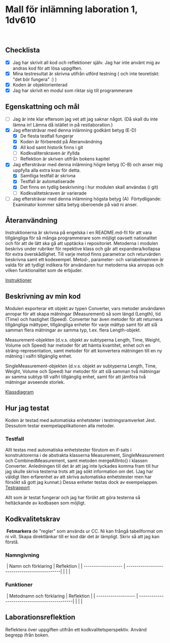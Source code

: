 # Mall för inlämning laboration 1, 1dv610
​
## Checklista
- [x] Jag har skrivit all kod och reflektioner själv. Jag har inte använt mig av andras kod för att lösa uppgiften.
- [x] Mina testresultat är skrivna utifrån utförd testning ( och inte teoretiskt: "det bör fungera" :) )
- [x] Koden är objektorienterad
- [x] Jag har skrivit en modul som riktar sig till programmerare
​
## Egenskattning och mål
- [ ] Jag är inte klar eftersom jag vet att jag saknar något. (Då skall du inte lämna in! Lämna då istället in på restlaboration.)
- [x] Jag eftersträvar med denna inlämning godkänt betyg (E-D)
  - [x] De flesta testfall fungerar
  - [x] Koden är förberedd på Återanvändning
  - [x] All kod samt historik finns i git 
  - [ ] Kodkvaliterskraven är ifyllda
  - [ ] Reflektion är skriven utifrån bokens kapitel 
- [x] Jag eftersträvar med denna inlämning högre betyg (C-B) och anser mig uppfylla alla extra krav för detta. 
  - [x] Samtliga testfall är skrivna
  - [x] Testfall är automatiserade
  - [x] Det finns en tydlig beskrivning i hur modulen skall användas (i git)
  - [ ] Kodkvalitetskraven är varierade 
- [ ] Jag eftersträvar med denna inlämning högsta betyg (A) 
​
Förtydligande: Examinator kommer sätta betyg oberoende på vad ni anser. 
​
## Återanvändning
Instruktionerna är skrivna på engelska i en README.md-fil för att vara tillgängliga för så många programmerare som möjligt oavsett nationalitet och för att de lätt ska gå att upptäcka i repositoriet. Metoderna i modulen beskrivs under rubriker för repektive klass och går att expandera/kollapsa för extra överskådlighet. Till varje metod finns parametrar och returvärden beskrivna samt ett kodexempel. Metod-, parameter- och variabelnamnen är valda för att tydligt indikera för användaren hur metoderna ska anropas och vilken funktionalitet som de erbjuder.

[Instruktioner](./README.md)
​
## Beskrivning av min kod
Modulen exporterar ett objekt av typen Converter, vars metoder användaren anropar för att skapa mätningar (Measurement) så som längd (Length), tid (Time) och hastighet (Speed). Converter har även metoder för att returnera tillgängliga mättyper, tillgängliga enheter för varje mättyp samt för att slå samman flera mätningar av samma typ, t.ex. flera Length-objekt.

Measurement-objekten (d.v.s. objekt av subtyperna Length, Time, Weight, Volume och Speed) har metoder för att hämta kvantitet, enhet och en sträng-representation, samt metoder för att konvertera mätningen till en ny mätning i valfri tillgänglig enhet.

SingleMeasurement-objekten (d.v.s. objekt av subtyperna Length, Time, Weight, Volume och Speed) har metoder för att slå samman två mätningar av samma subtyp till valfri tillgänglig enhet, samt för att jämföra två mätningar avseende storlek.

[Klassdiagram](./images/class-diagram.jpeg)
​
## Hur jag testat
Koden är testad med automatiska enhetsteter i testningsramverket Jest. Dessutom testar exempelapplikationen alla metoder.
​
### Testfall
Allt testas med automatiska enhetstester förutom en if-sats i konstruktorerna i de abstrakta klasserna Measurement, SingleMeasurement och CombinedMeasurement, samt metoden mergeAllInto() i klassen Converter. Anledningen till det är att jag inte lyckades komma fram till hur jag skulle skriva testerna trots att jag sökt information om det. (Jag har väldigt liten erfarenhet av att skriva automatiska enhetstester men har försökt så gott jag kunnat.) Dessa enheter testas dock av exempelappen.
​
[Testrapport](./images/testrapport.jpg)

Allt som är testat fungerar och jag har förökt att göra testerna så heltäckande av kodbasen som möjligt. 
​
## Kodkvalitetskrav
​
**Fetmarkera** de "regler" som används ur CC. Ni kan frångå tabellformat om ni vill. Skapa direktlänkar till er kod där det är lämpligt. Skriv så att jag kan förstå.
​
### Namngivning
​
| Namn och förklaring  | Reflektion                                   |
| -------------------  | ---------------------------------------------|
|                      |                                              |
​
### Funktioner
​
| Metodnamn och förklaring  | Reflektion                                   |
| -------------------  | ---------------------------------------------|
|                      |                                              |
​
## Laborationsreflektion
Reflektera över uppgiften utifrån ett kodkvalitetsperspektiv. Använd begrepp ifrån boken. 